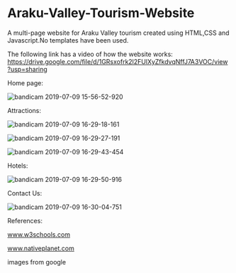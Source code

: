 # Araku-Valley-Tourism-Website
A  multi-page website for Araku Valley tourism created using HTML,CSS and Javascript.No templates have been used.

The following link has a video of how the website works:
 https://drive.google.com/file/d/1GRsxofrk2l2FUlXyZfkdvqNffJ7A3VOC/view?usp=sharing
 
 Home page:
 
 
 ![bandicam 2019-07-09 15-56-52-920](https://user-images.githubusercontent.com/47247696/60882901-6e282780-a266-11e9-862d-88768cb185ad.jpg)
 
 Attractions:
 
 
 ![bandicam 2019-07-09 16-29-18-161](https://user-images.githubusercontent.com/47247696/60883128-fc9ca900-a266-11e9-8805-cbfd60b72d2e.jpg)

![bandicam 2019-07-09 16-29-27-191](https://user-images.githubusercontent.com/47247696/60883149-0cb48880-a267-11e9-936b-8c8e3a3006b8.jpg)

![bandicam 2019-07-09 16-29-43-454](https://user-images.githubusercontent.com/47247696/60883166-18a04a80-a267-11e9-81a0-aa85d5a52126.jpg)


Hotels:


![bandicam 2019-07-09 16-29-50-916](https://user-images.githubusercontent.com/47247696/60883219-3ec5ea80-a267-11e9-8470-de76cfdec1da.jpg)


Contact Us:

![bandicam 2019-07-09 16-30-04-751](https://user-images.githubusercontent.com/47247696/60883244-4eddca00-a267-11e9-8a3a-7ade6c7591c3.jpg)

 
 References:
 
  www.w3schools.com
  
  www.nativeplanet.com
  
 images from google



